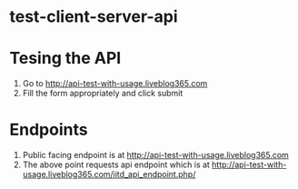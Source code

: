 # test-client-server-api

# Tesing the API
1. Go to http://api-test-with-usage.liveblog365.com
2. Fill the form appropriately and click submit

# Endpoints
1. Public facing endpoint is at http://api-test-with-usage.liveblog365.com
2. The above point requests api endpoint which is at http://api-test-with-usage.liveblog365.com/iitd_api_endpoint.php/


